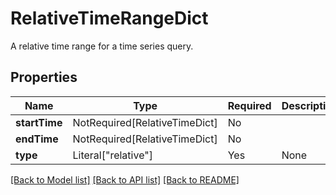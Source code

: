 # RelativeTimeRangeDict

A relative time range for a time series query.


## Properties
| Name | Type | Required | Description |
| ------------ | ------------- | ------------- | ------------- |
**startTime** | NotRequired[RelativeTimeDict] | No |  |
**endTime** | NotRequired[RelativeTimeDict] | No |  |
**type** | Literal["relative"] | Yes | None |


[[Back to Model list]](../../../README.md#models-v2-link) [[Back to API list]](../../README.md#documentation-for-api-endpoints) [[Back to README]](../../README.md)
